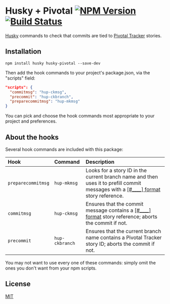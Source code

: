 # Husky + Pivotal [![NPM Version](https://img.shields.io/npm/v/husky-pivotal.svg?style=flat)](https://npmjs.org/package/husky-pivotal) [![Build Status](https://travis-ci.org/redoPop/husky-pivotal.svg?branch=master)](https://travis-ci.org/redoPop/husky-pivotal)
[Husky](https://github.com/typicode/husky) commands to check that commits are tied to [Pivotal Tracker](https://www.pivotaltracker.com) stories.

## Installation
```
npm install husky husky-pivotal --save-dev
```

Then add the hook commands to your project's package.json, via the "scripts" field:

```json
"scripts": {
  "commitmsg": "hup-ckmsg",
  "precommit": "hup-ckbranch",
  "preparecommitmsg": "hup-mkmsg"
}
```

You can pick and choose the hook commands most appropriate to your project and preferences.

## About the hooks
Several hook commands are included with this package:

| Hook | Command | Description
| :--- | :------ | :----------
| `preparecommitmsg` | `hup-mkmsg` | Looks for a story ID in the current branch name and then uses it to prefill commit messages with a [[#____] format](https://www.pivotaltracker.com/help/api#Tracker_Updates_in_SCM_Post_Commit_Hooks) story reference.
| `commitmsg` | `hup-ckmsg` | Ensures that the commit message contains a [[#____] format](https://www.pivotaltracker.com/help/api#Tracker_Updates_in_SCM_Post_Commit_Hooks) story reference; aborts the commit if not.
| `precommit` | `hup-ckbranch` | Ensures that the current branch name contains a Pivotal Tracker story ID; aborts the commit if not.

You may not want to use every one of these commands: simply omit the ones you don't want from your npm scripts.

## License
[MIT](LICENSE)
